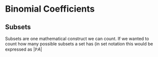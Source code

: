 # Binomial Coefficients

## Subsets

Subsets are one mathematical construct we can count. If we wanted to count how many possible subsets a set has (in set notation this would be expressed as $|\mathbb{P}{A}|$
